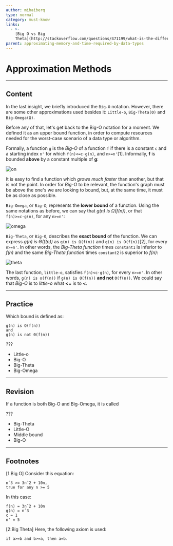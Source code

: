 ```yaml
---
author: mihaiberq
type: normal
category: must-know
links:
  - >-
    [Big O vs Big
    Theta](http://stackoverflow.com/questions/471199/what-is-the-difference-between-%CE%98n-and-on){website}
parent: approximating-memory-and-time-required-by-data-types
---
```


# Approximation Methods


---

## Content

In the last insight, we briefly introduced the `Big-O` notation. However, there are some other approximations used besides it: `Little-o`, `Big-Theta(Θ)` and `Big-Omega(Ω)`.

Before any of that, let's get back to the Big-O notation for a moment. We defined it as an upper bound function, in order to compute resources needed for the worst-case scenario of a data type or algorithm.

Formally, a function `g` is the *Big-O* of a function `f` if there is a constant `c` and a starting index `n'` for which `f(n)<=c⋅g(n)`, and `n>=n'`[1]. Informally, **f** is bounded **above** by a constant multiple of **g**:

![on](https://img.enkipro.com/a6522fbf78e80b07a74cc72b659950fd.png)

It is easy to find a function which *grows much faster* than another, but that is not the point. In order for *Big-O* to be relevant, the function's graph must be above the one's we are looking to bound, but, at the same time, it must be as close as possible.

`Big-Omega`, or `Big-Ω`, represents the **lower bound** of a function. Using the same notations as before, we can say that *g(n) is Ω(f(n))*, or that `f(n)>=c⋅g(n)`, for any `n>=n'`:

![omega](https://img.enkipro.com/5ca5b3e2bcdd29b9c859f07245c00f14.png)

`Big-Theta`, or `Big-Θ`,  describes the **exact bound** of the function. We can express *g(n) is Θ(f(n))* as `g(n) is Ω(f(n))` and `g(n) is O(f(n))`[2], for every `n>=n'`. In other words, the *Big-Theta function* times `constant1` is inferior to *f(n)* and the same *Big-Theta function* times `constant2` is superior to *f(n)*:

![theta](https://img.enkipro.com/bc86aa269f2b6d9b29c2d05c86b0457e.png)

The last function, `little-o`, satisfies `f(n)<c⋅g(n)`, for every `n>=n'`. In other words, `g(n) is o(f(n))` if `g(n) is O(f(n))` **and not** `Θ(f(n))`. We could say that *Big-O* is to *little-o* what **<=** is to **<**.


---

## Practice

Which bound is defined as:

```plain-text
g(n) is O(f(n))
and
g(n) is not Θ(f(n))
```

???

- Little-o
- Big-O
- Big-Theta
- Big-Omega


---

## Revision

If a function is both Big-O and Big-Omega, it is called

???

- Big-Theta
- Little-O
- Middle bound
- Big-O


---

## Footnotes

[1:Big O]
Consider this equation:

```plain-text
nˆ3 >= 3nˆ2 + 10n,
true for any n >= 5
```

In this case:

```plain-text
f(n) = 3nˆ2 + 10n
g(n) = nˆ3
c = 1
n' = 5
```

[2:Big Theta]
Here, the following axiom is used:

```plain-text
if a>=b and b>=a, then a=b.
```
